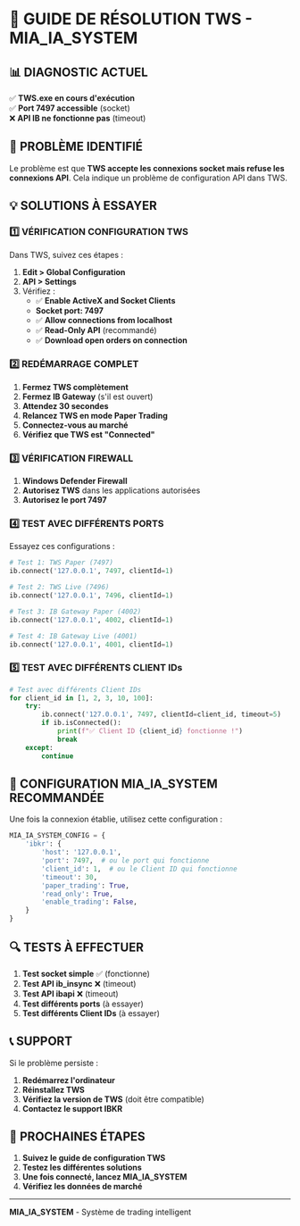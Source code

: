 # 🔧 GUIDE DE RÉSOLUTION TWS - MIA_IA_SYSTEM

## 📊 DIAGNOSTIC ACTUEL

✅ **TWS.exe en cours d'exécution**  
✅ **Port 7497 accessible** (socket)  
❌ **API IB ne fonctionne pas** (timeout)

## 🎯 PROBLÈME IDENTIFIÉ

Le problème est que **TWS accepte les connexions socket mais refuse les connexions API**. Cela indique un problème de configuration API dans TWS.

## 💡 SOLUTIONS À ESSAYER

### 1️⃣ **VÉRIFICATION CONFIGURATION TWS**

Dans TWS, suivez ces étapes :

1. **Edit > Global Configuration**
2. **API > Settings**
3. Vérifiez :
   - ✅ **Enable ActiveX and Socket Clients**
   - **Socket port: 7497**
   - ✅ **Allow connections from localhost**
   - ✅ **Read-Only API** (recommandé)
   - ✅ **Download open orders on connection**

### 2️⃣ **REDÉMARRAGE COMPLET**

1. **Fermez TWS complètement**
2. **Fermez IB Gateway** (s'il est ouvert)
3. **Attendez 30 secondes**
4. **Relancez TWS en mode Paper Trading**
5. **Connectez-vous au marché**
6. **Vérifiez que TWS est "Connected"**

### 3️⃣ **VÉRIFICATION FIREWALL**

1. **Windows Defender Firewall**
2. **Autorisez TWS** dans les applications autorisées
3. **Autorisez le port 7497**

### 4️⃣ **TEST AVEC DIFFÉRENTS PORTS**

Essayez ces configurations :

```python
# Test 1: TWS Paper (7497)
ib.connect('127.0.0.1', 7497, clientId=1)

# Test 2: TWS Live (7496)
ib.connect('127.0.0.1', 7496, clientId=1)

# Test 3: IB Gateway Paper (4002)
ib.connect('127.0.0.1', 4002, clientId=1)

# Test 4: IB Gateway Live (4001)
ib.connect('127.0.0.1', 4001, clientId=1)
```

### 5️⃣ **TEST AVEC DIFFÉRENTS CLIENT IDs**

```python
# Test avec différents Client IDs
for client_id in [1, 2, 3, 10, 100]:
    try:
        ib.connect('127.0.0.1', 7497, clientId=client_id, timeout=5)
        if ib.isConnected():
            print(f"✅ Client ID {client_id} fonctionne !")
            break
    except:
        continue
```

## 🚀 CONFIGURATION MIA_IA_SYSTEM RECOMMANDÉE

Une fois la connexion établie, utilisez cette configuration :

```python
MIA_IA_SYSTEM_CONFIG = {
    'ibkr': {
        'host': '127.0.0.1',
        'port': 7497,  # ou le port qui fonctionne
        'client_id': 1,  # ou le Client ID qui fonctionne
        'timeout': 30,
        'paper_trading': True,
        'read_only': True,
        'enable_trading': False,
    }
}
```

## 🔍 TESTS À EFFECTUER

1. **Test socket simple** ✅ (fonctionne)
2. **Test API ib_insync** ❌ (timeout)
3. **Test API ibapi** ❌ (timeout)
4. **Test différents ports** (à essayer)
5. **Test différents Client IDs** (à essayer)

## 📞 SUPPORT

Si le problème persiste :

1. **Redémarrez l'ordinateur**
2. **Réinstallez TWS**
3. **Vérifiez la version de TWS** (doit être compatible)
4. **Contactez le support IBKR**

## 🎯 PROCHAINES ÉTAPES

1. **Suivez le guide de configuration TWS**
2. **Testez les différentes solutions**
3. **Une fois connecté, lancez MIA_IA_SYSTEM**
4. **Vérifiez les données de marché**

---

**MIA_IA_SYSTEM** - Système de trading intelligent



